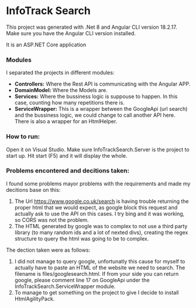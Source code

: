 # InfoTrack Search

This project was generated with .Net 8 and Angular CLI version 18.2.17. Make sure you have the Angular CLI version installed.

It is an ASP.NET Core application

### Modules
I separated the projects in different modules:


- **Controllers:** Where the Rest API is communicating with the Angular APP.
- **DomainModel:** Where the Models are.
- **Services:** Where the bussiness logic is suppouse to happen. In this case, counting how many repetitions there is.
- **ServiceWrapper:** This is a wrapper between the GoogleApi (url search) and the bussiness logic, we could change to call another API here. There is also a wrapper for an HtmlHelper.

### How to run:
Open it on Visual Studio. Make sure InfoTrackSearch.Server is the project to start up. Hit start (F5) and it will  display the whole. 


### Problems encontered and decitions taken:
I found some problems mayor problems with the requirements and made my decitions base on this:

1. The Url https://www.google.co.uk/search is having trouble returning the proper html that we would expect, as google block this request and actually ask to use the API on this cases. I try bing and it was working, so CORS was not the problem.
2. The HTML generated by google was to complex to not use a third party library (to many random ids and a lot of nexted divs), creating the regex structure to query the html was going to be to complex.

The dection taken were as follows:
1. I did not manage to query google, unfortunatly this cause for myself to actually have to paste an HTML of the website we need to search. The filename is files/googlesearch.html. If from your side you can return google, please comment line 17 on GoogleApi under the InfoTrackSearch.ServiceWrapper module.
2. To manage to get something on the project to give I decide to install HtmlAgilityPack. 



